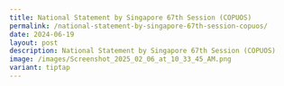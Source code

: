 ```yaml
---
title: National Statement by Singapore 67th Session (COPUOS)
permalink: /national-statement-by-singapore-67th-session-copuos/
date: 2024-06-19
layout: post
description: National Statement by Singapore 67th Session (COPUOS)
image: /images/Screenshot_2025_02_06_at_10_33_45_AM.png
variant: tiptap
---
```


